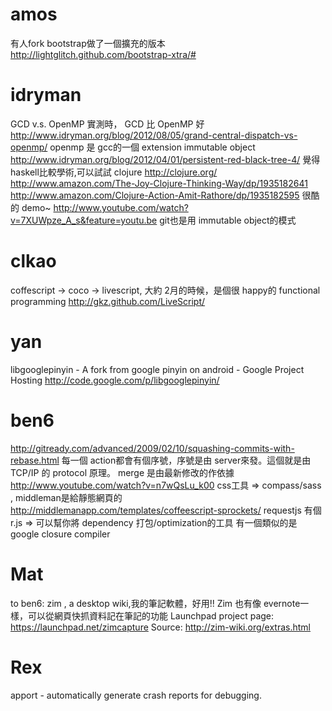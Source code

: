 


# amos

有人fork bootstrap做了一個擴充的版本
<http://lightglitch.github.com/bootstrap-xtra/#>

# idryman

GCD v.s. OpenMP
實測時， GCD 比 OpenMP 好
<http://www.idryman.org/blog/2012/08/05/grand-central-dispatch-vs-openmp/>
openmp 是 gcc的一個 extension
immutable object
<http://www.idryman.org/blog/2012/04/01/persistent-red-black-tree-4/>
覺得 haskell比較學術,可以試試 clojure
<http://clojure.org/>
<http://www.amazon.com/The-Joy-Clojure-Thinking-Way/dp/1935182641>
<http://www.amazon.com/Clojure-Action-Amit-Rathore/dp/1935182595>
很酷的 demo~
<http://www.youtube.com/watch?v=7XUWpze_A_s&feature=youtu.be>
git也是用 immutable object的模式

# clkao

coffescript -> coco -> livescript, 大約 2月的時候，是個很 happy的 functional programming
<http://gkz.github.com/LiveScript/>

# yan

libgooglepinyin - A fork from google pinyin on android - Google Project Hosting
<http://code.google.com/p/libgooglepinyin/>


# ben6

<http://gitready.com/advanced/2009/02/10/squashing-commits-with-rebase.html>
每一個 action都會有個序號，序號是由 server來發。這個就是由 TCP/IP 的 protocol 原理。
merge 是由最新修改的作依據
<http://www.youtube.com/watch?v=n7wQsLu_k00>
css工具 =>  compass/sass  , middleman是給靜態網頁的
<http://middlemanapp.com/templates/coffeescript-sprockets/>
requestjs 有個 r.js => 可以幫你將 dependency 打包/optimization的工具
有一個類似的是 google closure compiler

# Mat

to ben6: zim , a desktop wiki,我的筆記軟體，好用!!
Zim 也有像 evernote一樣，可以從網頁快抓資料記在筆記的功能
Launchpad project page: <https://launchpad.net/zimcapture>
Source: <http://zim-wiki.org/extras.html>

# Rex

apport - automatically generate crash reports for debugging.